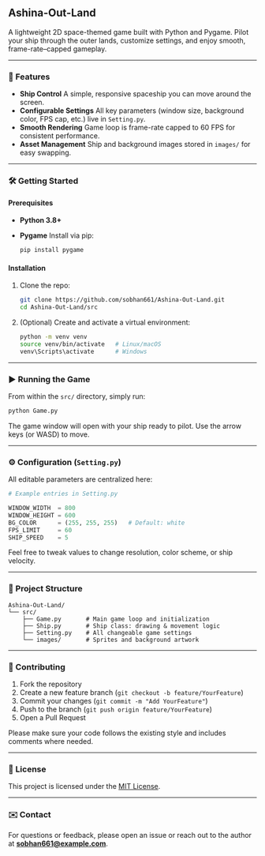 ## Ashina-Out-Land

A lightweight 2D space-themed game built with Python and Pygame. Pilot your ship through the outer lands, customize settings, and enjoy smooth, frame-rate–capped gameplay.

---

### 🚀 Features

* **Ship Control**
  A simple, responsive spaceship you can move around the screen.
* **Configurable Settings**
  All key parameters (window size, background color, FPS cap, etc.) live in `Setting.py`.
* **Smooth Rendering**
  Game loop is frame-rate capped to 60 FPS for consistent performance.
* **Asset Management**
  Ship and background images stored in `images/` for easy swapping.

---

### 🛠️ Getting Started

#### Prerequisites

* **Python 3.8+**
* **Pygame**
  Install via pip:

  ```bash
  pip install pygame
  ```

#### Installation

1. Clone the repo:

   ```bash
   git clone https://github.com/sobhan661/Ashina-Out-Land.git
   cd Ashina-Out-Land/src
   ```
2. (Optional) Create and activate a virtual environment:

   ```bash
   python -m venv venv
   source venv/bin/activate   # Linux/macOS
   venv\Scripts\activate      # Windows
   ```

---

### ▶️ Running the Game

From within the `src/` directory, simply run:

```bash
python Game.py
```

The game window will open with your ship ready to pilot. Use the arrow keys (or WASD) to move.

---

### ⚙️ Configuration (`Setting.py`)

All editable parameters are centralized here:

```python
# Example entries in Setting.py

WINDOW_WIDTH  = 800
WINDOW_HEIGHT = 600
BG_COLOR      = (255, 255, 255)   # Default: white
FPS_LIMIT     = 60
SHIP_SPEED    = 5
```

Feel free to tweak values to change resolution, color scheme, or ship velocity.

---

### 📂 Project Structure

```
Ashina-Out-Land/
└── src/
    ├── Game.py       # Main game loop and initialization
    ├── Ship.py       # Ship class: drawing & movement logic
    ├── Setting.py    # All changeable game settings
    └── images/       # Sprites and background artwork
```

---

### 🤝 Contributing

1. Fork the repository
2. Create a new feature branch (`git checkout -b feature/YourFeature`)
3. Commit your changes (`git commit -m "Add YourFeature"`)
4. Push to the branch (`git push origin feature/YourFeature`)
5. Open a Pull Request

Please make sure your code follows the existing style and includes comments where needed.

---

### 📄 License

This project is licensed under the [MIT License](LICENSE).

---

### ✉️ Contact

For questions or feedback, please open an issue or reach out to the author at **[sobhan661@example.com](mailto:sobhan661@example.com)**.
